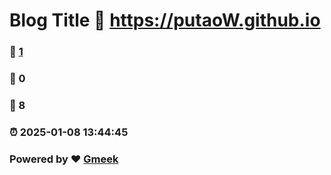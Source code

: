 # Blog Title :link: https://putaoW.github.io 
### :page_facing_up: [1](https://putaoW.github.io/tag.html) 
### :speech_balloon: 0 
### :hibiscus: 8 
### :alarm_clock: 2025-01-08 13:44:45 
### Powered by :heart: [Gmeek](https://github.com/Meekdai/Gmeek)
